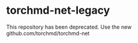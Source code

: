 # torchmd-net-legacy

This repository has been deprecated. Use the new github.com/torchmd/torchmd-net

